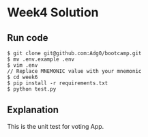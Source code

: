 # Week4 Solution

## Run code

```console
$ git clone git@github.com:Adg0/bootcamp.git
$ mv .env.example .env
$ vim .env
// Replace MNEMONIC value with your mnemonic
$ cd week6
$ pip install -r requirements.txt
$ python test.py
```

## Explanation

This is the unit test for voting App.
